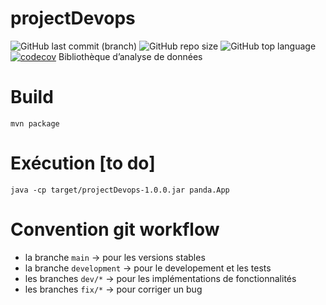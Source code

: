 # projectDevops

![GitHub last commit (branch)](https://img.shields.io/github/last-commit/etiennereat/projectDevops/main)
![GitHub repo size](https://img.shields.io/github/repo-size/etiennereat/projectDevops)
![GitHub top language](https://img.shields.io/github/languages/top/etiennereat/projectDevops)
[![codecov](https://codecov.io/gh/etiennereat/projectDevops/branch/development/graph/badge.svg?token=YRL0FVRI5K)](https://codecov.io/gh/etiennereat/projectDevops)
Bibliothèque d’analyse de données

# Build

`mvn package`

# Exécution [to do]

`java -cp target/projectDevops-1.0.0.jar panda.App`

# Convention git workflow

- la branche `main` -> pour les versions stables
- la branche `development` -> pour le developement et les tests
- les branches `dev/*` -> pour les implémentations de fonctionnalités
- les branches `fix/*` -> pour corriger un bug
